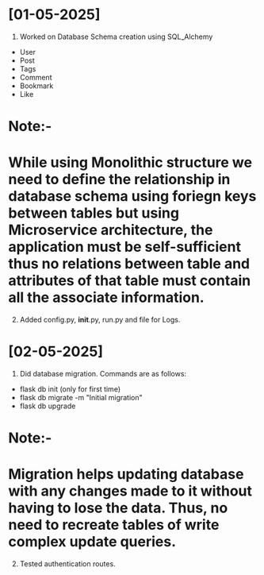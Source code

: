 # [01-05-2025]
1. Worked on Database Schema creation using SQL_Alchemy
- User
- Post
- Tags
- Comment
- Bookmark
- Like

# Note:- 

# While using Monolithic structure we need to define the relationship in database schema using foriegn keys between tables but using Microservice architecture, the application must be self-sufficient thus no relations between table and attributes of that table must contain all the associate information.

2. Added config.py, __init__.py, run.py and file for Logs.


# [02-05-2025]
1. Did database migration. Commands are as follows:
- flask db init (only for first time)
- flask db migrate -m "Initial migration"
- flask db upgrade

# Note:-
# Migration helps updating database with any changes made to it without having to lose the data. Thus, no need to recreate tables of write complex update queries.

2. Tested authentication routes.

